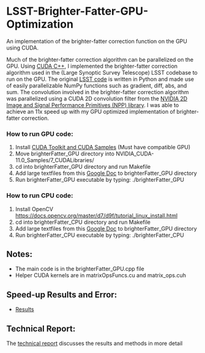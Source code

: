# LSST-Brighter-Fatter-GPU-Optimization
An implementation of the brighter-fatter correction function on the GPU using CUDA.

Much of the brighter-fatter correction algorithm can be parallelized on the GPU. Using [CUDA C++](https://developer.nvidia.com/cuda-toolkit), I implemented the brighter-fatter correction algorithm used in the (Large Synoptic Survey Telescope) LSST codebase to run on the GPU. The original [LSST code](https://github.com/lsst/ip_isr/blob/master/python/lsst/ip/isr/isrFunctions.py) is written in Python and made use of easily parallelizable NumPy functions such as gradient, diff, abs, and sum. The convolution involved in the brighter-fatter correction algorithm was parallelized using a CUDA 2D convolution filter from the [NVIDIA 2D Image and Signal Performance Primitives (NPP) library](https://docs.nvidia.com/cuda/npp/group__image__filter.html#CommonFilterParameters). I was able to achieve an 11x speed up with my GPU optimized implementation of brighter-fatter correction.


### How to run GPU code:

1. Install [CUDA Toolkit and CUDA Samples](https://docs.nvidia.com/cuda/cuda-samples/index.html#getting-started-with-cuda-samples) (Must have compatible GPU)
2. Move brighterFatter_GPU directory into NVIDIA_CUDA-11.0_Samples/7_CUDALibraries/
3. cd into brighterFatter_GPU directory and run Makefile
4. Add large textfiles from this [Google Doc](https://drive.google.com/drive/folders/1fT29teYEGMKKnsA0HxbufQlmHB_CMpWU?usp=sharing) to brighterFatter_GPU directory
4. Run brighterFatter_GPU executable by typing: ./brighterFatter_GPU

### How to run CPU code:

1. Install OpenCV https://docs.opencv.org/master/d7/d9f/tutorial_linux_install.html
2. cd into brighterFatter_CPU directory and run Makefile
3. Add large textfiles from this [Google Doc](https://drive.google.com/drive/folders/1fT29teYEGMKKnsA0HxbufQlmHB_CMpWU?usp=sharing) to brighterFatter_GPU directory
4. Run brighterFatter_CPU executable by typing: ./brighterFatter_CPU

## Notes:
- The main code is in the brighterFatter_GPU.cpp file
- Helper CUDA kernels are in matrixOpsFuncs.cu and matrix_ops.cuh

## Speed-up Results and Error:
- [Results](https://docs.google.com/spreadsheets/d/1lHfqa3vAcOzV9VrahLMfkYolysIajMqwmt9a368h-rA/edit?usp=sharing)

## Technical Report:
The [technical report](https://home.fnal.gov/~mwang/lsst/adriel/RTN-015.pdf) discusses the results and methods in more detail
